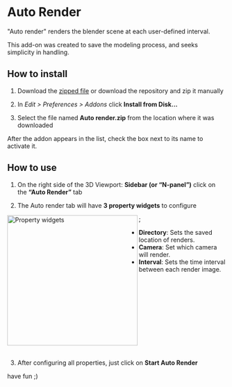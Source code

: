 # Auto Render
"Auto render" renders the blender scene at each user-defined interval.

This add-on was created to save the modeling process, and seeks simplicity in handling.

## How to install

1. Download the [zipped file](https://github.com/victorictor/Auto-Render/releases/tag/v1.2.4) or download the repository and zip it manually
   
1. In *Edit > Preferences > Addons* click __Install from Disk...__
   
1. Select the file named __Auto render.zip__ from the location where it was downloaded
   

After the addon appears in the list, check the box next to its name to activate it.

## How to use

1. On the right side of the 3D Viewport: __Sidebar (or “N-panel”)__ click on the __“Auto Render”__ tab
   
1. The Auto render tab will have __3 property widgets__ to configure

;<img 
  src="https://github.com/user-attachments/assets/f3d44c1f-95eb-4b06-9fd3-7d1c97ce663b" 
  alt="Property widgets" 
  align="left" 
  width="300"
/>

- **Directory**: Sets the saved location of renders.  
- **Camera**: Set which camera will render.  
- **Interval**: Sets the time interval between each render image.
<br clear="left" />
<br />

3. After configuring all properties, just click on __Start Auto Render__ 

have fun ;)



